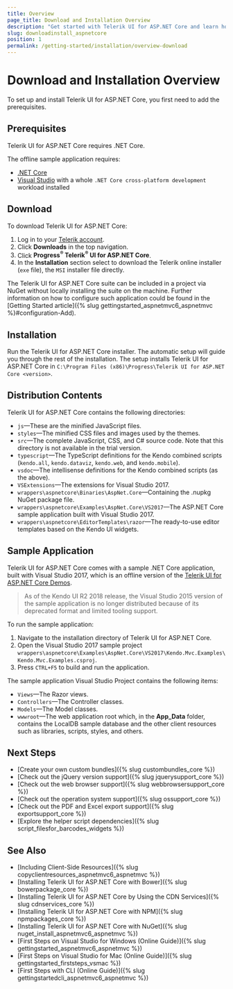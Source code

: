 ```yaml
---
title: Overview
page_title: Download and Installation Overview
description: "Get started with Telerik UI for ASP.NET Core and learn how to download the library and initialize its Html and tag helpers."
slug: downloadinstall_aspnetcore
position: 1
permalink: /getting-started/installation/overview-download
---
```


# Download and Installation Overview

To set up and install Telerik UI for ASP.NET Core, you first need to add the prerequisites.

## Prerequisites

Telerik UI for ASP.NET Core requires .NET Core.

The offline sample application requires:

* [.NET Core](https://www.microsoft.com/net/learn/get-started)
* [Visual Studio](https://www.visualstudio.com/downloads/) with a whole `.NET Core cross-platform development` workload installed

## Download

To download Telerik UI for ASP.NET Core:

1. Log in to your [Telerik account](https://www.telerik.com/login/).
1. Click **Downloads** in the top navigation.
1. Click **Progress<sup>®</sup> Telerik<sup>®</sup> UI for ASP.NET Core**.
1. In the **Installation**  section select to download the Telerik online installer (`exe` file), the `MSI` installer file directly.

The Telerik UI for ASP.NET Core suite can be included in a project via NuGet without locally installing the suite on the machine. Further information on how to configure such application could be found in the [Getting Started article]({% slug gettingstarted_aspnetmvc6_aspnetmvc %}#configuration-Add).

## Installation

Run the Telerik UI for ASP.NET Core installer. The automatic setup will guide you through the rest of the installation. The setup installs Telerik UI for ASP.NET Core in `C:\Program Files (x86)\Progress\Telerik UI for ASP.NET Core <version>`.

## Distribution Contents

Telerik UI for ASP.NET Core contains the following directories:

* `js`&mdash;These are the minified JavaScript files.
* `styles`&mdash;The minified CSS files and images used by the themes.
* `src`&mdash;The complete JavaScript, CSS, and C# source code. Note that this directory is not available in the trial version.
* `typescript`&mdash;The TypeScript definitions for the Kendo combined scripts (`kendo.all`, `kendo.dataviz`, `kendo.web`, and `kendo.mobile`).
* `vsdoc`&mdash;The intellisense definitions for the Kendo combined scripts (as the above).
* `VSExtensions`&mdash;The extensions for Visual Studio 2017.
* `wrappers\aspnetcore\Binaries\AspNet.Core`&mdash;Containing the .nupkg NuGet package file.
* `wrappers\aspnetcore\Examples\AspNet.Core\VS2017`&mdash;The ASP.NET Core sample application built with Visual Studio 2017.
* `wrappers\aspnetcore\EditorTemplates\razor`&mdash;The ready-to-use editor templates based on the Kendo UI widgets.

## Sample Application

Telerik UI for ASP.NET Core comes with a sample .NET Core application, built with Visual Studio 2017, which is an offline version of the [Telerik UI for ASP.NET Core Demos](https://demos.telerik.com/aspnet-core).

> As of the Kendo UI R2 2018 release, the Visual Studio 2015 version of the sample application is no longer distributed because of its deprecated format and limited tooling support.

To run the sample application:

1. Navigate to the installation directory of Telerik UI for ASP.NET Core.
1. Open the Visual Studio 2017 sample project `wrappers\aspnetcore\Examples\AspNet.Core\VS2017\Kendo.Mvc.Examples\Kendo.Mvc.Examples.csproj`.
1. Press `CTRL+F5` to build and run the application.

The sample application Visual Studio Project contains the following items:

* `Views`&mdash;The Razor views.
* `Controllers`&mdash;The Controller classes.
* `Models`&mdash;The Model classes.
* `wwwroot`&mdash;The web application root which, in the **App_Data** folder, contains the LocalDB sample database and the other client resources such as libraries, scripts, styles, and others.

## Next Steps

* [Create your own custom bundles]({% slug custombundles_core %})
* [Check out the jQuery version support]({% slug jquerysupport_core %})
* [Check out the web browser support]({% slug webbrowsersupport_core %})
* [Check out the operation system support]({% slug ossupport_core %})
* [Check out the PDF and Excel export support]({% slug exportsupport_core %})
* [Explore the helper script dependencies]({% slug script_filesfor_barcodes_widgets %})

## See Also

* [Including Client-Side Resources]({% slug copyclientresources_aspnetmvc6_aspnetmvc %})
* [Installing Telerik UI for ASP.NET Core with Bower]({% slug bowerpackage_core %})
* [Installing Telerik UI for ASP.NET Core by Using the CDN Services]({% slug cdnservices_core %})
* [Installing Telerik UI for ASP.NET Core with NPM]({% slug npmpackages_core %})
* [Installing Telerik UI for ASP.NET Core with NuGet]({% slug nuget_install_aspnetmvc6_aspnetmvc %})
* [First Steps on Visual Studio for Windows (Online Guide)]({% slug gettingstarted_aspnetmvc6_aspnetmvc %})
* [First Steps on Visual Studio for Mac (Online Guide)]({% slug gettingstarted_firststeps_vsmac %})
* [First Steps with CLI (Online Guide)]({% slug gettingstartedcli_aspnetmvc6_aspnetmvc %})
